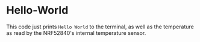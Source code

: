 # Hello-World

This code just prints `Hello World` to the terminal, as well as the temperature as read by the NRF52840's internal temperature sensor.